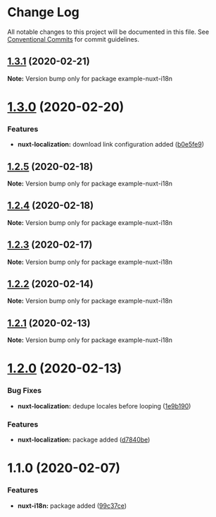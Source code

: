 # Change Log

All notable changes to this project will be documented in this file.
See [Conventional Commits](https://conventionalcommits.org) for commit guidelines.

## [1.3.1](https://git.awescode.com/awes-io/client/compare/example-nuxt-i18n@1.3.0...example-nuxt-i18n@1.3.1) (2020-02-21)

**Note:** Version bump only for package example-nuxt-i18n





# [1.3.0](https://git.awescode.com/awes-io/client/compare/example-nuxt-i18n@1.2.5...example-nuxt-i18n@1.3.0) (2020-02-20)


### Features

* **nuxt-localization:** download link configuration added ([b0e5fe9](https://git.awescode.com/awes-io/client/commits/b0e5fe992cc2434b01ec3823e943baf3b5a5f113))





## [1.2.5](https://git.awescode.com/awes-io/client/compare/example-nuxt-i18n@1.2.4...example-nuxt-i18n@1.2.5) (2020-02-18)

**Note:** Version bump only for package example-nuxt-i18n





## [1.2.4](https://git.awescode.com/awes-io/client/compare/example-nuxt-i18n@1.2.3...example-nuxt-i18n@1.2.4) (2020-02-18)

**Note:** Version bump only for package example-nuxt-i18n





## [1.2.3](https://git.awescode.com/awes-io/client/compare/example-nuxt-i18n@1.2.2...example-nuxt-i18n@1.2.3) (2020-02-17)

**Note:** Version bump only for package example-nuxt-i18n





## [1.2.2](https://git.awescode.com/awes-io/client/compare/example-nuxt-i18n@1.2.1...example-nuxt-i18n@1.2.2) (2020-02-14)

**Note:** Version bump only for package example-nuxt-i18n





## [1.2.1](https://git.awescode.com/awes-io/client/compare/example-nuxt-i18n@1.2.0...example-nuxt-i18n@1.2.1) (2020-02-13)

**Note:** Version bump only for package example-nuxt-i18n





# [1.2.0](https://git.awescode.com/awes-io/client/compare/example-nuxt-i18n@1.1.0...example-nuxt-i18n@1.2.0) (2020-02-13)


### Bug Fixes

* **nuxt-localization:** dedupe locales before looping ([1e9b190](https://git.awescode.com/awes-io/client/commits/1e9b19036c844f78df74c8c6205d473219a25ac3))


### Features

* **nuxt-localization:** package added ([d7840be](https://git.awescode.com/awes-io/client/commits/d7840be39374013dfc8fab760a615a3ce023a1ca))





# 1.1.0 (2020-02-07)


### Features

* **nuxt-i18n:** package added ([99c37ce](https://git.awescode.com/awes-io/client/commits/99c37ce48711f7d7557d665e1479147850fa5344))
